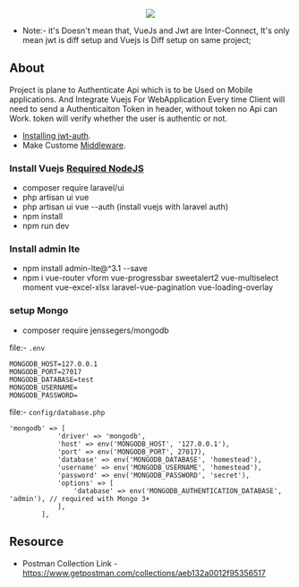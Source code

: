 <p align="center"><a href="http://karbh.com" target="_blank"><img src="http://karbh.com/images/logo-10.png"></a></p>

- Note:- it's Doesn't mean that, VueJs and Jwt are Inter-Connect, It's only mean jwt is diff setup and Vuejs is Diff setup on same project;
## About 

Project is plane to Authenticate Api which is to be Used on Mobile applications. And Integrate Vuejs For WebApplication
Every time Client will need to send a Authenticaiton Token in header, without token no Api can Work.
token will verify whether the user is authentic or not.

- [Installing jwt-auth](https://jwt-auth.readthedocs.io/en/develop/laravel-installation/).
- Make Custome [Middleware](https://www.redhat.com/en/topics/middleware/what-is-middleware#:~:text=Middleware%20is%20software%20that%20provides,all%20commonly%20handled%20by%20middleware.).

### Install Vuejs [Required NodeJS](https://nodejs.org/en/download/)
 
- composer require laravel/ui
- php artisan ui vue
- php artisan ui vue --auth (install vuejs with laravel auth)
- npm install
- npm run dev

### Install admin lte
- npm install admin-lte@^3.1 --save
- npm i vue-router vform vue-progressbar sweetalert2 vue-multiselect moment vue-excel-xlsx laravel-vue-pagination vue-loading-overlay

### setup Mongo
- composer require jenssegers/mongodb

file:- `.env`

```MONGODB_CONNECTION=mongodb
MONGODB_HOST=127.0.0.1
MONGODB_PORT=27017
MONGODB_DATABASE=test
MONGODB_USERNAME=
MONGODB_PASSWORD=
```

file:- `config/database.php`
```
'mongodb' => [
            'driver' => 'mongodb',
            'host' => env('MONGODB_HOST', '127.0.0.1'),
            'port' => env('MONGODB_PORT', 27017),
            'database' => env('MONGODB_DATABASE', 'homestead'),
            'username' => env('MONGODB_USERNAME', 'homestead'),
            'password' => env('MONGODB_PASSWORD', 'secret'),
            'options' => [
                'database' => env('MONGODB_AUTHENTICATION_DATABASE', 'admin'), // required with Mongo 3+
            ],
        ],
```
## Resource
- Postman Collection Link - https://www.getpostman.com/collections/aeb132a0012f95356517

